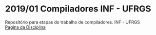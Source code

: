# 2019/01 Compiladores INF - UFRGS 
Repositório para etapas do trabalho de compiladores. INF - UFRGS <br>
<a href="http://inf.ufrgs.br/~johann/comp/">Pagina da Disciplina</a>
